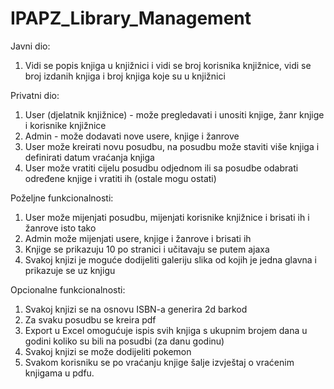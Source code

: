 # IPAPZ_Library_Management
Javni dio:
1. Vidi se popis knjiga u knjižnici i vidi se broj korisnika knjižnice, vidi se broj izdanih knjiga i broj knjiga koje su u knjižnici

Privatni dio:
1. User (djelatnik knjižnice) - može pregledavati i unositi knjige, žanr knjige i korisnike knjižnice
2. Admin - može dodavati nove usere, knjige i žanrove
3. User može kreirati novu posudbu, na posudbu može staviti više knjiga i definirati datum vraćanja knjiga
4. User može vratiti cijelu posudbu odjednom ili sa posudbe odabrati određene knjige i vratiti ih (ostale mogu ostati)

Poželjne funkcionalnosti:
1. User može mijenjati posudbu, mijenjati korisnike knjižnice i brisati ih i žanrove isto tako 
2. Admin može mijenjati usere, knjige i žanrove i brisati ih
3. Knjige se prikazuju 10 po stranici i učitavaju se putem ajaxa
4. Svakoj knjizi je moguće dodijeliti galeriju slika od kojih je jedna glavna i prikazuje se uz knjigu


Opcionalne funkcionalnosti:
1. Svakoj knjizi se na osnovu ISBN-a generira 2d barkod
2. Za svaku posudbu se kreira pdf
3. Export u Excel omogućuje ispis svih knjiga s ukupnim brojem dana u godini koliko su bili na posudbi (za danu godinu)
4. Svakoj knjizi se može dodijeliti pokemon
5. Svakom korisniku se po vraćanju knjige šalje izvještaj o vraćenim knjigama u pdfu.
